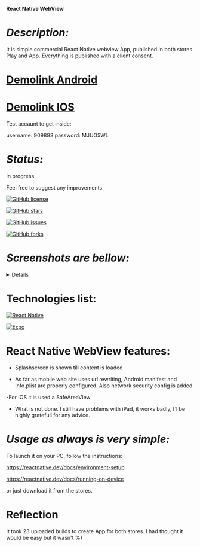 **React Native WebView**

# _Description:_

It is simple commercial React Native webview App, published in both stores Play and App. Everything is published with a client consent.

# [Demolink Android](https://play.google.com/store/apps/details?id=com.haduigon.myPautinaUA) 

# [Demolink IOS](https://apps.apple.com/us/app/mypautina/id6670407952) 

Test accaunt to get inside: 

username: 909893
password: MJUG5WL

# _Status:_

In progress

Feel free to suggest any improvements.

[![GitHub license](https://img.shields.io/github/license/haduigon/react-fb-chat-landing)](https://github.com/haduigon/react-fb-chat-landing/blob/master/LICENSE)

[![GitHub stars](https://img.shields.io/github/stars/haduigon/react-fb-chat-landing)](https://github.com/haduigon/react-fb-chat-landing/stargazers)

[![GitHub issues](https://img.shields.io/github/issues/haduigon/react-fb-chat-landing)](https://github.com/haduigon/react-fb-chat-landing/issues)

[![GitHub forks](https://img.shields.io/github/forks/haduigon/react-fb-chat-landing)](https://github.com/haduigon/react-fb-chat-landing/network)

# _Screenshots are bellow:_

<details>

</details>

# Technologies list:

[![React Native](https://img.shields.io/badge/React-Native-0.74.5-green)](https://reactnative.dev/)

[![Expo](https://img.shields.io/badge/Expo-51.0.31-green)](https://expo.dev/)


# React Native WebView features:

- Splashscreen is shown till content is loaded

- As far as mobile web site uses url rewriting, Android manifest and Info.plist are properly configured. Also network security config is added.

-For IOS it is used a SafeAreaView

- What is not done. I still have problems with iPad, it works badly, I`l be highly gratefull for any advice.

# _Usage as always is very simple:_

To launch it on your PC, follow the instructions:

https://reactnative.dev/docs/environment-setup

https://reactnative.dev/docs/running-on-device

or just download it from the stores.

# Reflection

It took 23 uploaded builds to create App for both stores. I had thought it would be easy but it wasn't %)  
